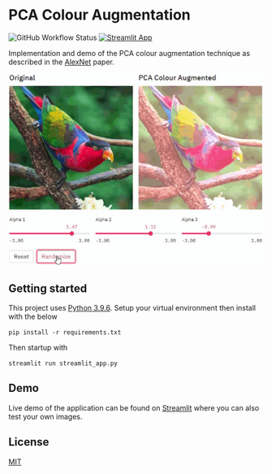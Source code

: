 # PCA Colour Augmentation

![GitHub Workflow Status](https://img.shields.io/github/workflow/status/amritpurshotam/fancypca/CI)
[![Streamlit App](https://static.streamlit.io/badges/streamlit_badge_black_white.svg)](https://share.streamlit.io/amritpurshotam/fancypca/)

Implementation and demo of the PCA colour augmentation technique as described in the [AlexNet](https://papers.nips.cc/paper/2012/file/c399862d3b9d6b76c8436e924a68c45b-Paper.pdf) paper.

![App Demo](./images/demo.gif)

## Getting started

This project uses [Python 3.9.6](https://www.python.org/downloads/release/python-396/). Setup your virtual environment then install with the below

```console
pip install -r requirements.txt
```

Then startup with

```console
streamlit run streamlit_app.py
```

## Demo

Live demo of the application can be found on [Streamlit](https://share.streamlit.io/amritpurshotam/fancypca/) where you can also test your own images.

## License
[MIT](./LICENSE)